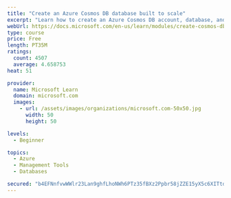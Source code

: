 ```yaml
---
title: "Create an Azure Cosmos DB database built to scale"
excerpt: "Learn how to create an Azure Cosmos DB account, database, and container built to scale as your application grows."
webUrl: https://docs.microsoft.com/en-us/learn/modules/create-cosmos-db-for-scale/
type: course
price: Free
length: PT35M
ratings:
  count: 4507
  average: 4.658753
heat: 51

provider:
  name: Microsoft Learn
  domain: microsoft.com
  images:
    - url: /assets/images/organizations/microsoft.com-50x50.jpg
      width: 50
      height: 50

levels:
  - Beginner

topics:
  - Azure
  - Management Tools
  - Databases

secured: "b4EFNnfvwWWlr23Lan9ghfLhoNWh6PTz35fBXz2Ppbr58jZZE15yX5c6XITtd3CD5CexFmKvgOIcdduCADLhtSzAimyqbBNx6Gm4YKqbjkGr6XeDiaSqE338eIPvaJnnlG6Nb5suyKee+lPJqXOe0R5tJE90azlejeNogWtYP5iKNgXI52sTEmQd7devKKHdR5nhUvt+bdxniEgPFUL0B/zPGwydBPTYZHy9OnsYqFu2ouV+tCk2aL6ZaRSyLwG+hD9d//R+PCSimB+pQ//f9rRzQpqr4KFn12AEC9VdAWssJ7OHfebrqlAdayQJUeZtdJEm30dKwU/uDLk5wz6qphJvpnyxMyYz7//XE2fcjJoQaYd74JxAkDxt6HrLepiWHJty2ViNvDt+rYBUrp9WTfyKDg/VvoFokrIiqa1SkYY=;v4O+K/Bt+zphpmGz5Ec3CQ=="
---
```


